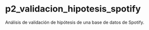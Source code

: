 # p2_validacion_hipotesis_spotify
Análisis de validación de hipótesis de una base de datos de Spotify.
